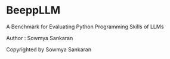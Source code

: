# BeeppLLM


A Benchmark for Evaluating Python Programming Skills of LLMs


Author : Sowmya Sankaran

Copyrighted by Sowmya Sankaran


